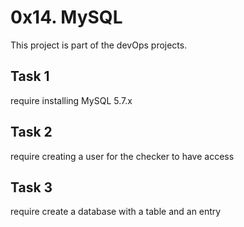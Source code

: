 # 0x14. MySQL

This project is part of the devOps projects.

## Task 1

require installing MySQL 5.7.x

## Task 2

require creating a user for the checker to have access

## Task 3

require create a database with a table and an entry
